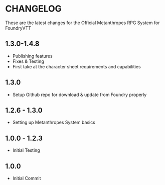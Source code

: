# CHANGELOG
These are the latest changes for the Official Metanthropes RPG System for FoundryVTT
## 1.3.0-1.4.8
- Publishing features
- Fixes & Testing
- First take at the character sheet requirements and capabilities
## 1.3.0
- Setup Github repo for download  & update from Foundry properly
## 1.2.6 - 1.3.0
- Setting up Metanthropes System basics
## 1.0.0 - 1.2.3
- Initial Testing
## 1.0.0
- Initial Commit